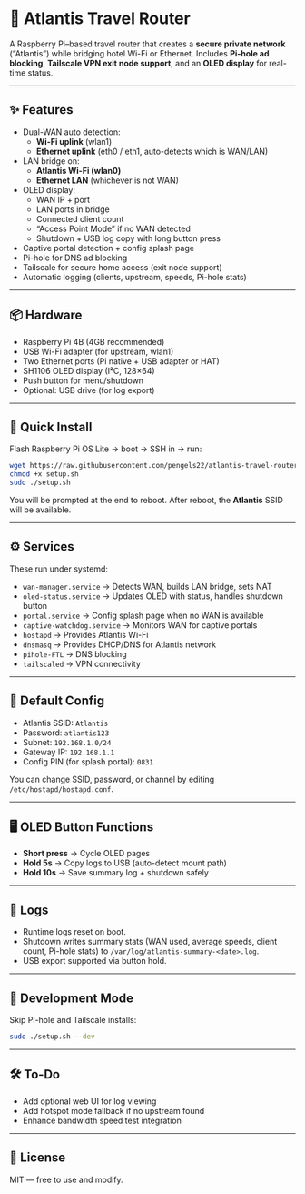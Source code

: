 # 🌊 Atlantis Travel Router

A Raspberry Pi–based travel router that creates a **secure private network** (“Atlantis”) while bridging hotel Wi-Fi or Ethernet. Includes **Pi-hole ad blocking**, **Tailscale VPN exit node support**, and an **OLED display** for real-time status.

---

## ✨ Features
- Dual-WAN auto detection:
  - **Wi-Fi uplink** (wlan1)
  - **Ethernet uplink** (eth0 / eth1, auto-detects which is WAN/LAN)
- LAN bridge on:
  - **Atlantis Wi-Fi (wlan0)**
  - **Ethernet LAN** (whichever is not WAN)
- OLED display:
  - WAN IP + port  
  - LAN ports in bridge  
  - Connected client count  
  - “Access Point Mode” if no WAN detected  
  - Shutdown + USB log copy with long button press  
- Captive portal detection + config splash page
- Pi-hole for DNS ad blocking
- Tailscale for secure home access (exit node support)
- Automatic logging (clients, upstream, speeds, Pi-hole stats)

---

## 📦 Hardware
- Raspberry Pi 4B (4GB recommended)
- USB Wi-Fi adapter (for upstream, wlan1)
- Two Ethernet ports (Pi native + USB adapter or HAT)
- SH1106 OLED display (I²C, 128×64)
- Push button for menu/shutdown
- Optional: USB drive (for log export)

---

## 🚀 Quick Install
Flash Raspberry Pi OS Lite → boot → SSH in → run:

```bash
wget https://raw.githubusercontent.com/pengels22/atlantis-travel-router/main/setup.sh
chmod +x setup.sh
sudo ./setup.sh
```

You will be prompted at the end to reboot. After reboot, the **Atlantis** SSID will be available.

---

## ⚙️ Services
These run under systemd:

- `wan-manager.service` → Detects WAN, builds LAN bridge, sets NAT
- `oled-status.service` → Updates OLED with status, handles shutdown button
- `portal.service` → Config splash page when no WAN is available
- `captive-watchdog.service` → Monitors WAN for captive portals
- `hostapd` → Provides Atlantis Wi-Fi
- `dnsmasq` → Provides DHCP/DNS for Atlantis network
- `pihole-FTL` → DNS blocking
- `tailscaled` → VPN connectivity

---

## 🔐 Default Config
- Atlantis SSID: `Atlantis`
- Password: `atlantis123`
- Subnet: `192.168.1.0/24`
- Gateway IP: `192.168.1.1`
- Config PIN (for splash portal): `0831`

You can change SSID, password, or channel by editing `/etc/hostapd/hostapd.conf`.

---

## 🖥️ OLED Button Functions
- **Short press** → Cycle OLED pages
- **Hold 5s** → Copy logs to USB (auto-detect mount path)
- **Hold 10s** → Save summary log + shutdown safely

---

## 📑 Logs
- Runtime logs reset on boot.
- Shutdown writes summary stats (WAN used, average speeds, client count, Pi-hole stats) to `/var/log/atlantis-summary-<date>.log`.
- USB export supported via button hold.

---

## 🧪 Development Mode
Skip Pi-hole and Tailscale installs:

```bash
sudo ./setup.sh --dev
```

---

## 🛠️ To-Do
- Add optional web UI for log viewing
- Add hotspot mode fallback if no upstream found
- Enhance bandwidth speed test integration

---

## 📜 License
MIT — free to use and modify.
